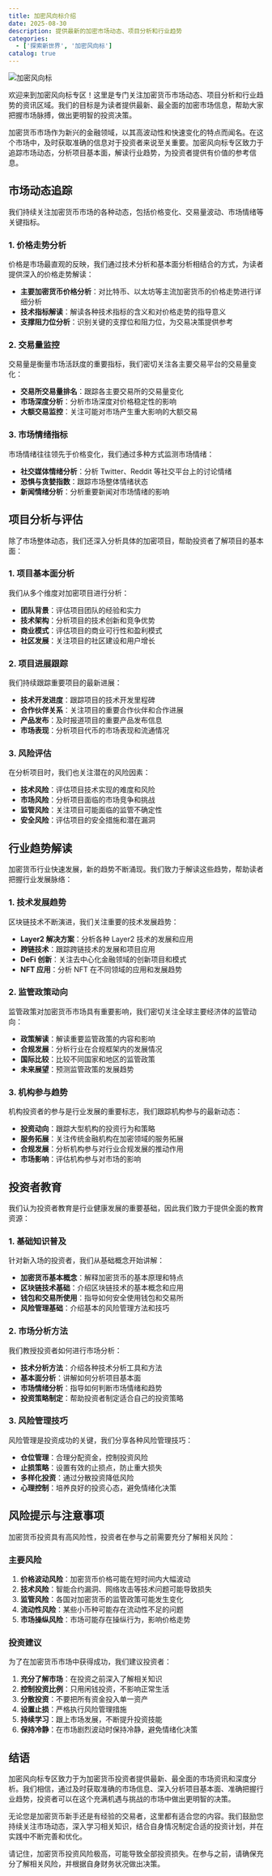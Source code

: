 ```yaml
---
title: 加密风向标介绍
date: 2025-08-30
description: 提供最新的加密市场动态、项目分析和行业趋势
categories:
  - ['探索新世界', '加密风向标']
catalog: true
---
```


![加密风向标](/img/articles/10.webp)

欢迎来到加密风向标专区！这里是专门关注加密货币市场动态、项目分析和行业趋势的资讯区域。我们的目标是为读者提供最新、最全面的加密市场信息，帮助大家把握市场脉搏，做出更明智的投资决策。

加密货币市场作为新兴的金融领域，以其高波动性和快速变化的特点而闻名。在这个市场中，及时获取准确的信息对于投资者来说至关重要。加密风向标专区致力于追踪市场动态，分析项目基本面，解读行业趋势，为投资者提供有价值的参考信息。

## 市场动态追踪

我们持续关注加密货币市场的各种动态，包括价格变化、交易量波动、市场情绪等关键指标。

### 1. 价格走势分析

价格是市场最直观的反映，我们通过技术分析和基本面分析相结合的方式，为读者提供深入的价格走势解读：

- **主要加密货币价格分析**：对比特币、以太坊等主流加密货币的价格走势进行详细分析
- **技术指标解读**：解读各种技术指标的含义和对价格走势的指导意义
- **支撑阻力位分析**：识别关键的支撑位和阻力位，为交易决策提供参考

### 2. 交易量监控

交易量是衡量市场活跃度的重要指标，我们密切关注各主要交易平台的交易量变化：

- **交易所交易量排名**：跟踪各主要交易所的交易量变化
- **市场深度分析**：分析市场深度对价格稳定性的影响
- **大额交易监控**：关注可能对市场产生重大影响的大额交易

### 3. 市场情绪指标

市场情绪往往领先于价格变化，我们通过多种方式监测市场情绪：

- **社交媒体情绪分析**：分析 Twitter、Reddit 等社交平台上的讨论情绪
- **恐惧与贪婪指数**：跟踪市场整体情绪状态
- **新闻情绪分析**：分析重要新闻对市场情绪的影响

## 项目分析与评估

除了市场整体动态，我们还深入分析具体的加密项目，帮助投资者了解项目的基本面：

### 1. 项目基本面分析

我们从多个维度对加密项目进行分析：

- **团队背景**：评估项目团队的经验和实力
- **技术架构**：分析项目的技术创新和竞争优势
- **商业模式**：评估项目的商业可行性和盈利模式
- **社区发展**：关注项目的社区建设和用户增长

### 2. 项目进展跟踪

我们持续跟踪重要项目的最新进展：

- **技术开发进度**：跟踪项目的技术开发里程碑
- **合作伙伴关系**：关注项目的重要合作伙伴和合作进展
- **产品发布**：及时报道项目的重要产品发布信息
- **市场表现**：分析项目代币的市场表现和流通情况

### 3. 风险评估

在分析项目时，我们也关注潜在的风险因素：

- **技术风险**：评估项目技术实现的难度和风险
- **市场风险**：分析项目面临的市场竞争和挑战
- **监管风险**：关注项目可能面临的监管不确定性
- **安全风险**：评估项目的安全措施和潜在漏洞

## 行业趋势解读

加密货币行业快速发展，新的趋势不断涌现。我们致力于解读这些趋势，帮助读者把握行业发展脉络：

### 1. 技术发展趋势

区块链技术不断演进，我们关注重要的技术发展趋势：

- **Layer2 解决方案**：分析各种 Layer2 技术的发展和应用
- **跨链技术**：跟踪跨链技术的发展和项目应用
- **DeFi 创新**：关注去中心化金融领域的创新项目和模式
- **NFT 应用**：分析 NFT 在不同领域的应用和发展趋势

### 2. 监管政策动向

监管政策对加密货币市场具有重要影响，我们密切关注全球主要经济体的监管动向：

- **政策解读**：解读重要监管政策的内容和影响
- **合规发展**：分析行业在合规框架内的发展情况
- **国际比较**：比较不同国家和地区的监管政策
- **未来展望**：预测监管政策的发展趋势

### 3. 机构参与趋势

机构投资者的参与是行业发展的重要标志，我们跟踪机构参与的最新动态：

- **投资动向**：跟踪大型机构的投资行为和策略
- **服务拓展**：关注传统金融机构在加密领域的服务拓展
- **合规发展**：分析机构参与对行业合规发展的推动作用
- **市场影响**：评估机构参与对市场的影响

## 投资者教育

我们认为投资者教育是行业健康发展的重要基础，因此我们致力于提供全面的教育资源：

### 1. 基础知识普及

针对新入场的投资者，我们从基础概念开始讲解：

- **加密货币基本概念**：解释加密货币的基本原理和特点
- **区块链技术基础**：介绍区块链技术的基本概念和应用
- **钱包和交易所使用**：指导如何安全使用钱包和交易所
- **风险管理基础**：介绍基本的风险管理方法和技巧

### 2. 市场分析方法

我们教授投资者如何进行市场分析：

- **技术分析方法**：介绍各种技术分析工具和方法
- **基本面分析**：讲解如何分析项目基本面
- **市场情绪分析**：指导如何判断市场情绪和趋势
- **投资策略制定**：帮助投资者制定适合自己的投资策略

### 3. 风险管理技巧

风险管理是投资成功的关键，我们分享各种风险管理技巧：

- **仓位管理**：合理分配资金，控制投资风险
- **止损策略**：设置有效的止损点，防止重大损失
- **多样化投资**：通过分散投资降低风险
- **心理控制**：培养良好的投资心态，避免情绪化决策

## 风险提示与注意事项

加密货币投资具有高风险性，投资者在参与之前需要充分了解相关风险：

### 主要风险

1. **价格波动风险**：加密货币价格可能在短时间内大幅波动
2. **技术风险**：智能合约漏洞、网络攻击等技术问题可能导致损失
3. **监管风险**：各国对加密货币的监管政策可能发生变化
4. **流动性风险**：某些小币种可能存在流动性不足的问题
5. **市场操纵风险**：市场可能存在操纵行为，影响价格走势

### 投资建议

为了在加密货币市场中获得成功，我们建议投资者：

1. **充分了解市场**：在投资之前深入了解相关知识
2. **控制投资比例**：只用闲钱投资，不影响正常生活
3. **分散投资**：不要把所有资金投入单一资产
4. **设置止损**：严格执行风险管理措施
5. **持续学习**：跟上市场发展，不断提升投资技能
6. **保持冷静**：在市场剧烈波动时保持冷静，避免情绪化决策

## 结语

加密风向标专区致力于为加密货币投资者提供最新、最全面的市场资讯和深度分析。我们相信，通过及时获取准确的市场信息、深入分析项目基本面、准确把握行业趋势，投资者可以在这个充满机遇与挑战的市场中做出更明智的决策。

无论您是加密货币新手还是有经验的交易者，这里都有适合您的内容。我们鼓励您持续关注市场动态，深入学习相关知识，结合自身情况制定合适的投资计划，并在实践中不断完善和优化。

请记住，加密货币投资风险极高，可能导致全部投资损失。在参与之前，请确保充分了解相关风险，并根据自身财务状况做出决策。
